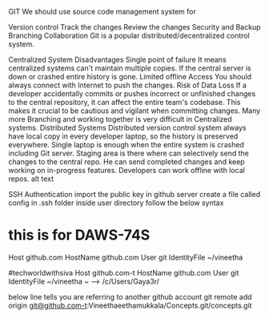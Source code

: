 GIT
We should use source code management system for

Version control
Track the changes
Review the changes
Security and Backup
Branching
Collaboration
Git is a popular distributed/decentralized control system.

Centralized System Disadvantages
Single point of failure
It means centralized systems can't maintain multiple copies. If the central server is down or crashed entire history is gone.
Limited offline Access
You should always connect with Internet to push the changes.
Risk of Data Loss
If a developer accidentally commits or pushes incorrect or unfinished changes to the central repository, it can affect the entire team's codebase. This makes it crucial to be cautious and vigilant when committing changes.
Many more
Branching and working together is very difficult in Centralized systems.
Distributed Systems
Distributed version control system always have local copy in every developer laptop, so the history is preserved everywhere.
Single laptop is enough when the entire system is crashed including Git server.
Staging area is there where can selectively send the changes to the central repo. He can send completed changes and keep working on in-progress features.
Developers can work offline with local repos.
alt text

SSH Authentication
import the public key in github server
create a file called config in .ssh folder inside user directory
follow the below syntax

# this is for DAWS-74S
Host github.com
  HostName github.com
  User git
  IdentityFile ~/vineetha

#techworldwithsiva
Host github.com-t
  HostName github.com
  User git
  IdentityFile ~/vineetha
~ --> /c/Users/Gaya3r/

below line tells you are referring to another github account
git remote add origin git@github.com-t:Vineethaeethamukkala/Concepts.git/concepts.git


